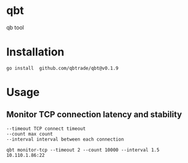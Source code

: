 # qbt
qb tool


# Installation

```
go install  github.com/qbtrade/qbt@v0.1.9
```

# Usage

## Monitor TCP connection latency and stability

```
--timeout TCP connect timeout
--count max count 
--interval interval between each connection
```

```
qbt monitor-tcp --timeout 2 --count 10000 --interval 1.5 10.110.1.86:22
```
